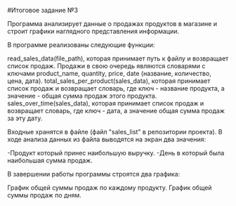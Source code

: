 #Итоговое задание №3


Программа анализирует данные о продажах продуктов в магазине и строит графики наглядного представления информации.

В программе реализованы следующие функции:

read_sales_data(file_path), которая принимает путь к файлу и возвращает список продаж. Продажи в свою очередь являются словарями с ключами product_name, quantity, price, date (название, количество, цена, дата).
total_sales_per_product(sales_data), которая принимает список продаж и возвращает словарь, где ключ - название продукта, а значение - общая сумма продаж этого продукта.
sales_over_time(sales_data), которая принимает список продаж и возвращает словарь, где ключ - дата, а значение общая сумма продаж за эту дату.
 

Входные хранятся в файле (файл "sales_list" в репозитории проекта).
В ходе анализа данных из файла выводятся на экран два значения:

-Продукт который принес наибольшую выручку.
-День в который была наибольшая сумма продаж.
 
В завершении работы программы строятся два графика:

График общей суммы продаж по каждому продукту.
График общей суммы продаж по дням.
